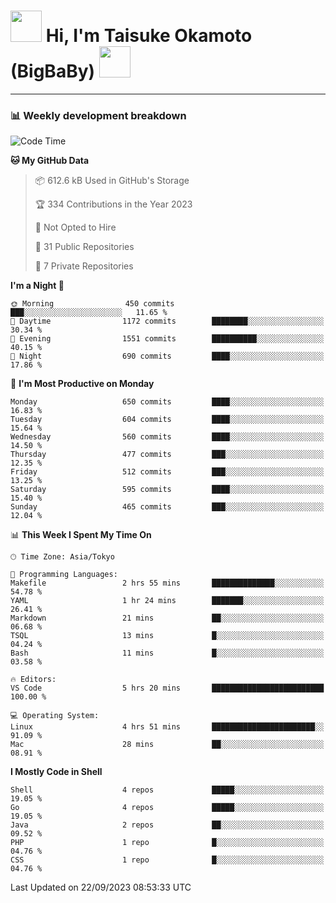 <!-- Title -->
<h1>
    <img src="https://media.tenor.com/TlyRveJkgo4AAAAi/cloud-cloud-strife.gif" width="50"/> 
    Hi, I'm Taisuke Okamoto (BigBaBy) 
    <img src="https://media.tenor.com/TlyRveJkgo4AAAAi/cloud-cloud-strife.gif" width="50"/>
</h1>

---

<h3> 📊 Weekly development breakdown </h3>
<!-- waka-readme-stats -->

<!--START_SECTION:waka-->
![Code Time](http://img.shields.io/badge/Code%20Time-1%2C618%20hrs%2011%20mins-blue)

**🐱 My GitHub Data** 

> 📦 612.6 kB Used in GitHub's Storage 
 > 
> 🏆 334 Contributions in the Year 2023
 > 
> 🚫 Not Opted to Hire
 > 
> 📜 31 Public Repositories 
 > 
> 🔑 7 Private Repositories 
 > 
**I'm a Night 🦉** 

```text
🌞 Morning                450 commits         ███░░░░░░░░░░░░░░░░░░░░░░   11.65 % 
🌆 Daytime                1172 commits        ████████░░░░░░░░░░░░░░░░░   30.34 % 
🌃 Evening                1551 commits        ██████████░░░░░░░░░░░░░░░   40.15 % 
🌙 Night                  690 commits         ████░░░░░░░░░░░░░░░░░░░░░   17.86 % 
```
📅 **I'm Most Productive on Monday** 

```text
Monday                   650 commits         ████░░░░░░░░░░░░░░░░░░░░░   16.83 % 
Tuesday                  604 commits         ████░░░░░░░░░░░░░░░░░░░░░   15.64 % 
Wednesday                560 commits         ████░░░░░░░░░░░░░░░░░░░░░   14.50 % 
Thursday                 477 commits         ███░░░░░░░░░░░░░░░░░░░░░░   12.35 % 
Friday                   512 commits         ███░░░░░░░░░░░░░░░░░░░░░░   13.25 % 
Saturday                 595 commits         ████░░░░░░░░░░░░░░░░░░░░░   15.40 % 
Sunday                   465 commits         ███░░░░░░░░░░░░░░░░░░░░░░   12.04 % 
```


📊 **This Week I Spent My Time On** 

```text
🕑︎ Time Zone: Asia/Tokyo

💬 Programming Languages: 
Makefile                 2 hrs 55 mins       ██████████████░░░░░░░░░░░   54.78 % 
YAML                     1 hr 24 mins        ███████░░░░░░░░░░░░░░░░░░   26.41 % 
Markdown                 21 mins             ██░░░░░░░░░░░░░░░░░░░░░░░   06.68 % 
TSQL                     13 mins             █░░░░░░░░░░░░░░░░░░░░░░░░   04.24 % 
Bash                     11 mins             █░░░░░░░░░░░░░░░░░░░░░░░░   03.58 % 

🔥 Editors: 
VS Code                  5 hrs 20 mins       █████████████████████████   100.00 % 

💻 Operating System: 
Linux                    4 hrs 51 mins       ███████████████████████░░   91.09 % 
Mac                      28 mins             ██░░░░░░░░░░░░░░░░░░░░░░░   08.91 % 
```

**I Mostly Code in Shell** 

```text
Shell                    4 repos             █████░░░░░░░░░░░░░░░░░░░░   19.05 % 
Go                       4 repos             █████░░░░░░░░░░░░░░░░░░░░   19.05 % 
Java                     2 repos             ██░░░░░░░░░░░░░░░░░░░░░░░   09.52 % 
PHP                      1 repo              █░░░░░░░░░░░░░░░░░░░░░░░░   04.76 % 
CSS                      1 repo              █░░░░░░░░░░░░░░░░░░░░░░░░   04.76 % 
```




 Last Updated on 22/09/2023 08:53:33 UTC
<!--END_SECTION:waka-->
